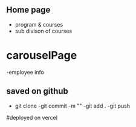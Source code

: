 ## Home page
- program & courses
- sub divison of courses

# carouselPage
-employee info

## saved on github

- git clone
-git commit -m ""
-git add .
   -git push

#deployed on vercel